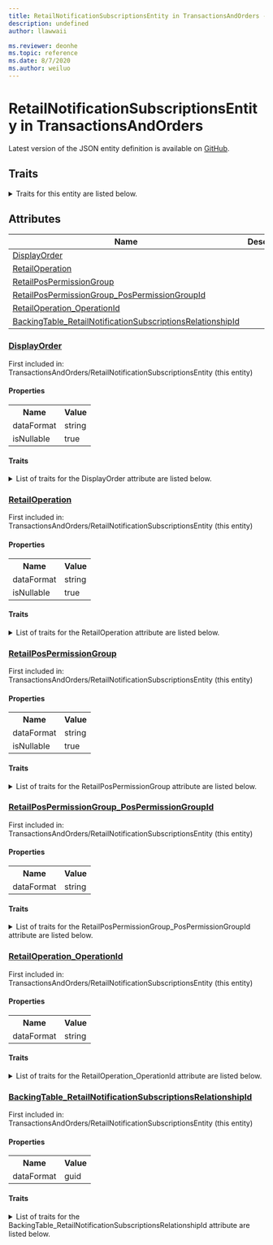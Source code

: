```yaml
---
title: RetailNotificationSubscriptionsEntity in TransactionsAndOrders - Common Data Model | Microsoft Docs
description: undefined
author: llawwaii

ms.reviewer: deonhe
ms.topic: reference
ms.date: 8/7/2020
ms.author: weiluo
---
```


# RetailNotificationSubscriptionsEntity in TransactionsAndOrders

  
 Latest version of the JSON entity definition is available on <a href="https://github.com/Microsoft/CDM/tree/master/schemaDocuments/core/operationsCommon/Entities/Commerce/TransactionsAndOrders/RetailNotificationSubscriptionsEntity.cdm.json" target="_blank">GitHub</a>.  

## Traits

<details>
<summary>Traits for this entity are listed below.  
</summary>

**is.CDM.entityVersion**  
  <table><tr><th>Parameter</th><th>Value</th><th>Data type</th><th>Explanation</th></tr><tr><td>versionNumber</td><td>"1.0"</td><td>string</td><td>semantic version number of the entity</td></tr></table>

**is.application.releaseVersion**  
  <table><tr><th>Parameter</th><th>Value</th><th>Data type</th><th>Explanation</th></tr><tr><td>releaseVersion</td><td>"10.0.13.0"</td><td>string</td><td>semantic version number of the application introducing this entity</td></tr></table>

</details>

## Attributes

|Name|Description|First Included in Instance|
|---|---|---|
|[DisplayOrder](#DisplayOrder)||<a href="RetailNotificationSubscriptionsEntity.md" target="_blank">TransactionsAndOrders/RetailNotificationSubscriptionsEntity</a>|
|[RetailOperation](#RetailOperation)||<a href="RetailNotificationSubscriptionsEntity.md" target="_blank">TransactionsAndOrders/RetailNotificationSubscriptionsEntity</a>|
|[RetailPosPermissionGroup](#RetailPosPermissionGroup)||<a href="RetailNotificationSubscriptionsEntity.md" target="_blank">TransactionsAndOrders/RetailNotificationSubscriptionsEntity</a>|
|[RetailPosPermissionGroup_PosPermissionGroupId](#RetailPosPermissionGroup_PosPermissionGroupId)||<a href="RetailNotificationSubscriptionsEntity.md" target="_blank">TransactionsAndOrders/RetailNotificationSubscriptionsEntity</a>|
|[RetailOperation_OperationId](#RetailOperation_OperationId)||<a href="RetailNotificationSubscriptionsEntity.md" target="_blank">TransactionsAndOrders/RetailNotificationSubscriptionsEntity</a>|
|[BackingTable_RetailNotificationSubscriptionsRelationshipId](#BackingTable_RetailNotificationSubscriptionsRelationshipId)||<a href="RetailNotificationSubscriptionsEntity.md" target="_blank">TransactionsAndOrders/RetailNotificationSubscriptionsEntity</a>|

### <a href=#DisplayOrder name="DisplayOrder">DisplayOrder</a>

First included in: TransactionsAndOrders/RetailNotificationSubscriptionsEntity (this entity)  

#### Properties

<table><tr><th>Name</th><th>Value</th></tr><tr><td>dataFormat</td><td>string</td></tr><tr><td>isNullable</td><td>true</td></tr></table>

#### Traits

<details>
<summary>List of traits for the DisplayOrder attribute are listed below.</summary>

**is.dataFormat.character**  
**is.dataFormat.big**  
**is.dataFormat.array**  
**is.nullable**  
The attribute value may be set to NULL.  

**is.dataFormat.character**  
**is.dataFormat.array**  
</details>

### <a href=#RetailOperation name="RetailOperation">RetailOperation</a>

First included in: TransactionsAndOrders/RetailNotificationSubscriptionsEntity (this entity)  

#### Properties

<table><tr><th>Name</th><th>Value</th></tr><tr><td>dataFormat</td><td>string</td></tr><tr><td>isNullable</td><td>true</td></tr></table>

#### Traits

<details>
<summary>List of traits for the RetailOperation attribute are listed below.</summary>

**is.dataFormat.character**  
**is.dataFormat.big**  
**is.dataFormat.array**  
**is.nullable**  
The attribute value may be set to NULL.  

**is.dataFormat.character**  
**is.dataFormat.array**  
</details>

### <a href=#RetailPosPermissionGroup name="RetailPosPermissionGroup">RetailPosPermissionGroup</a>

First included in: TransactionsAndOrders/RetailNotificationSubscriptionsEntity (this entity)  

#### Properties

<table><tr><th>Name</th><th>Value</th></tr><tr><td>dataFormat</td><td>string</td></tr><tr><td>isNullable</td><td>true</td></tr></table>

#### Traits

<details>
<summary>List of traits for the RetailPosPermissionGroup attribute are listed below.</summary>

**is.dataFormat.character**  
**is.dataFormat.big**  
**is.dataFormat.array**  
**is.nullable**  
The attribute value may be set to NULL.  

**is.dataFormat.character**  
**is.dataFormat.array**  
</details>

### <a href=#RetailPosPermissionGroup_PosPermissionGroupId name="RetailPosPermissionGroup_PosPermissionGroupId">RetailPosPermissionGroup_PosPermissionGroupId</a>

First included in: TransactionsAndOrders/RetailNotificationSubscriptionsEntity (this entity)  

#### Properties

<table><tr><th>Name</th><th>Value</th></tr><tr><td>dataFormat</td><td>string</td></tr></table>

#### Traits

<details>
<summary>List of traits for the RetailPosPermissionGroup_PosPermissionGroupId attribute are listed below.</summary>

**is.dataFormat.character**  
**is.dataFormat.big**  
**is.dataFormat.array**  
**is.dataFormat.character**  
**is.dataFormat.array**  
</details>

### <a href=#RetailOperation_OperationId name="RetailOperation_OperationId">RetailOperation_OperationId</a>

First included in: TransactionsAndOrders/RetailNotificationSubscriptionsEntity (this entity)  

#### Properties

<table><tr><th>Name</th><th>Value</th></tr><tr><td>dataFormat</td><td>string</td></tr></table>

#### Traits

<details>
<summary>List of traits for the RetailOperation_OperationId attribute are listed below.</summary>

**is.dataFormat.character**  
**is.dataFormat.big**  
**is.dataFormat.array**  
**is.dataFormat.character**  
**is.dataFormat.array**  
</details>

### <a href=#BackingTable_RetailNotificationSubscriptionsRelationshipId name="BackingTable_RetailNotificationSubscriptionsRelationshipId">BackingTable_RetailNotificationSubscriptionsRelationshipId</a>

First included in: TransactionsAndOrders/RetailNotificationSubscriptionsEntity (this entity)  

#### Properties

<table><tr><th>Name</th><th>Value</th></tr><tr><td>dataFormat</td><td>guid</td></tr></table>

#### Traits

<details>
<summary>List of traits for the BackingTable_RetailNotificationSubscriptionsRelationshipId attribute are listed below.</summary>

**is.dataFormat.character**  
**is.dataFormat.big**  
**is.dataFormat.array**  
**is.dataFormat.guid**  
**means.identity.entityId**  
**is.linkedEntity.identifier**  
Marks the attribute(s) that hold foreign key references to a linked (used as an attribute) entity. This attribute is added to the resolved entity to enumerate the referenced entities.  <table><tr><th>Parameter</th><th>Value</th><th>Data type</th><th>Explanation</th></tr><tr><td>entityReferences</td><td><table><tr><th>entityReference</th><th>attributeReference</th></tr><tr><td><a href="../../../Tables/Commerce/InventoryAndAdvancedWarehouse/Miscellaneous/RetailNotificationSubscriptions.md" target="_blank">/core/operationsCommon/Tables/Commerce/InventoryAndAdvancedWarehouse/Miscellaneous/RetailNotificationSubscriptions.cdm.json/RetailNotificationSubscriptions</a></td><td><a href="../../../Tables/Commerce/InventoryAndAdvancedWarehouse/Miscellaneous/RetailNotificationSubscriptions.md#RecId" target="_blank">RecId</a></td></tr></table></td><td>entity</td><td>a reference to the constant entity holding the list of entity references</td></tr></table>

**is.dataFormat.guid**  
**is.dataFormat.character**  
**is.dataFormat.array**  
</details>
